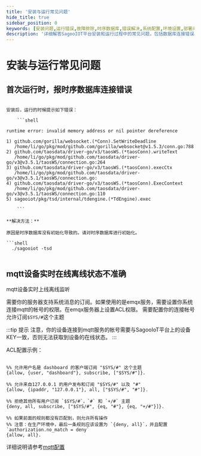 ```yaml
---
title: '安装与运行常见问题'
hide_title: true
sidebar_position: 0
keywords: [安装问题,运行错误,故障排除,时序数据库,错误解决,系统配置,环境设置,部署问题,数据库连接,常见问题]
description: '详细解答SagooIOT平台安装和运行过程中的常见问题，包括数据库连接错误、环境配置等问题的解决方案。'
---
```

# 安装与运行常见问题

## 首次运行时，报时序数据库连接错误

```shell

安装后，运行的时候提示如下错误：
    
    ```shell

runtime error: invalid memory address or nil pointer dereference

1) github.com/gorilla/websocket.(*Conn).SetWriteDeadline
   /home/li/go/pkg/mod/github.com/gorilla/websocket@v1.5.3/conn.go:788
2) github.com/taosdata/driver-go/v3/taosWS.(*taosConn).writeText
   /home/li/go/pkg/mod/github.com/taosdata/driver-go/v3@v3.5.1/taosWS/connection.go:264
3) github.com/taosdata/driver-go/v3/taosWS.(*taosConn).execCtx
   /home/li/go/pkg/mod/github.com/taosdata/driver-go/v3@v3.5.1/taosWS/connection.go:
4) github.com/taosdata/driver-go/v3/taosWS.(*taosConn).ExecContext
   /home/li/go/pkg/mod/github.com/taosdata/driver-go/v3@v3.5.1/taosWS/connection.go:110
5) sagooiot/pkg/tsd/internal/tdengine.(*TdEngine).exec

    ```

**解决方法：**

原因是时序数据库没有初始化导致的。请对时序数据库进行初始化。

```shell
  ./sagooiot -tsd
  
```


## mqtt设备实时在线离线状态不准确

mqtt设备实时上线离线监听

需要你的服务器支持系统消息的订阅。如果使用的是emqx服务，需要设置你系统连接mqtt的帐号的权限。在emqx服务器上设置ACL权限。 需要配置你的连接帐号允许订阅`$SYS/#`这个主题

:::tip 提示
 注意，你的设备连接到mqtt服务的帐号需要与SagooIoT平台上的设备KEY一致，否则无法获取到设备的在线状态。
:::

ACL配置示例：

```shell

%% 允许用户名是 dashboard 的客户端订阅 "$SYS/#" 这个主题
{allow, {user, "dashboard"}, subscribe, ["$SYS/#"]}.

%% 允许来自127.0.0.1 的用户发布和订阅 "$SYS/#" 以及 "#"
{allow, {ipaddr, "127.0.0.1"}, all, ["$SYS/#", "#"]}.

%% 拒绝其他所有用户订阅 `$SYS/#`，`#` 和 `+/#` 主题
{deny, all, subscribe, ["$SYS/#", {eq, "#"}, {eq, "+/#"}]}.

%% 如果前面的规则都没有匹配到，则允许所有操作
%% 注意：在生产环境中，最后一条规则应该设置为 `{deny, all}`，并且配置 `authorization.no_match = deny`
{allow, all}.

```

详细说明请参考[mqtt配置](../other/mqtt.md)
